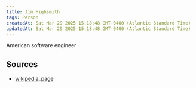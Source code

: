 ```yaml
---
title: Jim Highsmith
tags: Person
createdAt: Sat Mar 29 2025 15:18:48 GMT-0400 (Atlantic Standard Time)
updatedAt: Sat Mar 29 2025 15:18:48 GMT-0400 (Atlantic Standard Time)
---
```



American software engineer



## Sources
- [wikipedia_page](https://en.wikipedia.org/wiki/Jim_Highsmith)
